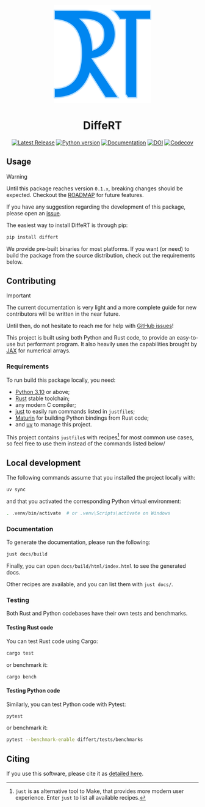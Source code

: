 <div align="center">
<img src="https://raw.githubusercontent.com/jeertmans/DiffeRT/main/static/logo_250px.png" alt="DiffeRT logo"></img>
</div>

<div align="center">

# DiffeRT

[![Latest Release][pypi-version-badge]][pypi-version-url]
[![Python version][pypi-python-version-badge]][pypi-version-url]
[![Documentation][documentation-badge]][documentation-url]
[![DOI][doi-badge]][doi-url]
[![Codecov][codecov-badge]][codecov-url]

</div>

## Usage

> [!WARNING]
> Until this package reaches version `0.1.x`, breaking changes
> should be expected. Checkout the [ROADMAP](./ROADMAP.md) for
> future features.
>
> If you have any suggestion regarding the development of this package,
> please open an [issue](https://github.com/jeertmans/DiffeRT/issues).

The easiest way to install DiffeRT is through pip:

```bash
pip install differt
```

We provide pre-built binaries for most platforms. If you want (or need)
to build the package from the source distribution, check out the
requirements below.

## Contributing

> [!IMPORTANT]
> The current documentation is very light and a more complete guide for
> new contributors will be written in the near future.
>
> Until then, do not hesitate to reach me for help with
> [GitHub issues](https://github.com/jeertmans/DiffeRT/issues)!

This project is built using both Python and Rust code, to provide an easy-to-use
but performant program. It also heavily uses the capabilities brought by
[JAX](https://github.com/google/jax) for numerical arrays.

### Requirements

To run build this package locally, you need:

- [Python 3.10](https://www.python.org/) or above;
- [Rust](https://www.rust-lang.org/) stable toolchain;
- any modern C compiler;
- [just](https://github.com/casey/just) to easily run commands listed in `justfile`s;
- [Maturin](https://www.maturin.rs/) for building Python bindings from Rust code;
- and [uv](https://docs.astral.sh/uv/) to manage this project.

This project contains `justfile`s with recipes[^1] for most common
use cases, so feel free to use them instead of the commands listed below/

[^1]: `just` is as alternative tool to Make, that provides more modern
  user experience. Enter `just` to list all available recipes.

## Local development

The following commands assume that you installed
the project locally with:

```bash
uv sync
```

and that you activated the corresponding Python virtual environment:

```bash
. .venv/bin/activate  # or .venv\Scripts\activate on Windows
```

### Documentation

To generate the documentation, please run the following:

```bash
just docs/build
```

Finally, you can open `docs/build/html/index.html` to see the generated docs.

Other recipes are available, and you can list them with `just docs/`.

### Testing

Both Rust and Python codebases have their own tests and benchmarks.

#### Testing Rust code

You can test Rust code using Cargo:

```bash
cargo test
```

or benchmark it:

```bash
cargo bench
```

#### Testing Python code

Similarly, you can test Python code with Pytest:

```bash
pytest
```

or benchmark it:

```bash
pytest --benchmark-enable differt/tests/benchmarks
```

## Citing

If you use this software, please cite it as
[detailed here](https://differt.readthedocs.io/latest/citing.html).

[pypi-version-badge]: https://img.shields.io/pypi/v/DiffeRT?label=DiffeRT&color=blueviolet
[pypi-version-url]: https://pypi.org/project/DiffeRT/
[pypi-python-version-badge]: https://img.shields.io/pypi/pyversions/DiffeRT?color=orange
[documentation-badge]: https://readthedocs.org/projects/differt/badge/?version=latest
[documentation-url]: https://differt.readthedocs.io/latest/?badge=latest
[doi-badge]: https://zenodo.org/badge/DOI/10.5281/zenodo.13895021.svg
[doi-url]: https://doi.org/10.5281/zenodo.13895021
[codecov-badge]: https://codecov.io/gh/jeertmans/DiffeRT/branch/main/graph/badge.svg?token=v63alnTWzu
[codecov-url]: https://codecov.io/gh/jeertmans/DiffeRT
